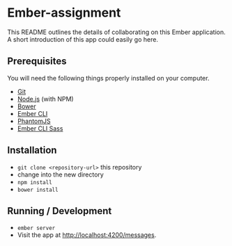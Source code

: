 # Ember-assignment

This README outlines the details of collaborating on this Ember application.
A short introduction of this app could easily go here.

## Prerequisites

You will need the following things properly installed on your computer.

* [Git](http://git-scm.com/)
* [Node.js](http://nodejs.org/) (with NPM)
* [Bower](http://bower.io/)
* [Ember CLI](http://www.ember-cli.com/)
* [PhantomJS](http://phantomjs.org/)
* [Ember CLI Sass](https://github.com/aexmachina/ember-cli-sass)

## Installation

* `git clone <repository-url>` this repository
* change into the new directory
* `npm install`
* `bower install`

## Running / Development

* `ember server`
* Visit the app at [http://localhost:4200/messages](http://localhost:4200/messages).

